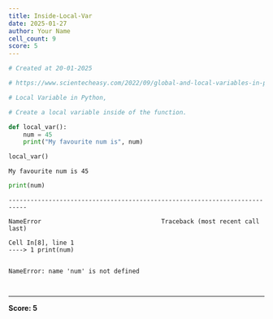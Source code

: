 ```yaml
---
title: Inside-Local-Var
date: 2025-01-27
author: Your Name
cell_count: 9
score: 5
---
```


```python
# Created at 20-01-2025
```


```python
# https://www.scientecheasy.com/2022/09/global-and-local-variables-in-python.html/
```


```python
# Local Variable in Python,
```


```python
# Create a local variable inside of the function.
```


```python
def local_var():
    num = 45
    print("My favourite num is", num)
```


```python
local_var()
```

    My favourite num is 45



```python
print(num)
```


    ---------------------------------------------------------------------------

    NameError                                 Traceback (most recent call last)

    Cell In[8], line 1
    ----> 1 print(num)


    NameError: name 'num' is not defined



```python

```


```python

```


---
**Score: 5**
